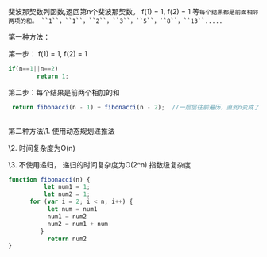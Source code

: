 斐波那契数列函数,返回第n个斐波那契数。 f(1) = 1, f(2) = 1 等`每个结果都是前面相邻两项的和。 ``1``，``1``，``2``，``3``，``5``，``8``，``13``.....`

第一种方法：

第一步： f(1) = 1, f(2) = 1 

~~~js
if(n==1||n==2)
        return 1;
~~~

第二步：每个结果是前两个相加的和

~~~js
 return fibonacci(n - 1) + fibonacci(n - 2);  //一层层往前遍历，直到n变成了2或1，然后再利用上面确定的值逐个相加
    
~~~

第二种方法\1. 使用动态规划递推法

\2. 时间复杂度为O(n)

\3. 不使用递归， 递归的时间复杂度为O(2^n) 指数级复杂度

~~~js
function fibonacci(n) {
          let num1 = 1;
          let num2 = 1;
      for (var i = 2; i < n; i++) {
           let num = num1
           num1 = num2
           num2 = num1 + num
         }
           return num2
}
~~~

